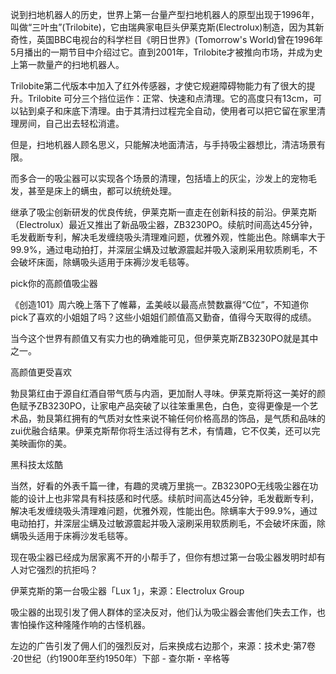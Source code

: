 说到扫地机器人的历史，世界上第一台量产型扫地机器人的原型出现于1996年，叫做“三叶虫”(Trilobite)，它由瑞典家电巨头伊莱克斯(Electrolux)制造，因为其新奇性，英国BBC电视台的科学栏目《明日世界》(Tomorrow's World)曾在1996年5月播出的一期节目中介绍过它。直到2001年，Trilobite才被推向市场，并成为史上第一款量产的扫地机器人。

Trilobite第二代版本中加入了红外传感器，才使它规避障碍物能力有了很大的提升。Trilobite 可分三个挡位运作：正常、快速和点清理。它的高度只有13cm，可以钻到桌子和床底下清理。由于其清扫过程完全自动，使用者可以把它留在家里清理房间，自己出去轻松消遣。

但是，扫地机器人顾名思义，只能解决地面清洁，与手持吸尘器想比，清洁场景有限。

而多合一的吸尘器可以实现各个场景的清理，包括墙上的灰尘，沙发上的宠物毛发，甚至是床上的螨虫，都可以统统处理。

继承了吸尘创新研发的优良传统，伊莱克斯一直走在创新科技的前沿。伊莱克斯（Electrolux）最近又推出了新品吸尘器，ZB3230PO。续航时间高达45分钟，毛发截断专利，解决毛发缠绕吸头清理难问题，优雅外观，性能出色。除螨率大于99.9%，通过电动拍打，并深层尘螨及过敏源震起并吸入滚刷采用软质刷毛，不会破坏床面，除螨吸头适用于床褥沙发毛毯等。 

pick你的高颜值吸尘器

《创造101》周六晚上落下了帷幕，孟美岐以最高点赞数赢得“C位”，不知道你pick了喜欢的小姐姐了吗？这些小姐姐们颜值高又勤奋，值得今天取得的成绩。

当今这个世界有颜值又有实力也的确难能可见，但伊莱克斯ZB3230PO就是其中之一。

高颜值更受喜欢

勃艮第红由于源自红酒自带气质与内涵，更加耐人寻味。伊莱克斯将这一美好的颜色赋予ZB3230PO，让家电产品突破了以往笨重黑色，白色，变得更像是一个艺术品，勃艮第红拥有的气质对女性来说不输任何价格高昂的饰品，是气质和品味的zui优融合结果。伊莱克斯帮你将生活过得有艺术，有情趣，它不仅美，还可以完美映画你的美。

黑科技太炫酷

当然，好看的外表千篇一律，有趣的灵魂万里挑一。ZB3230PO无线吸尘器在功能的设计上也非常具有科技感和时代感。续航时间高达45分钟，毛发截断专利，解决毛发缠绕吸头清理难问题，优雅外观，性能出色。除螨率大于99.9%，通过电动拍打，并深层尘螨及过敏源震起并吸入滚刷采用软质刷毛，不会破坏床面，除螨吸头适用于床褥沙发毛毯等。 


现在吸尘器已经成为居家离不开的小帮手了，但你有想过第一台吸尘器发明时却有人对它强烈的抗拒吗？

伊莱克斯的第一台吸尘器「Lux 1」，来源：Electrolux Group

吸尘器的出现引发了佣人群体的坚决反对，他们认为吸尘器会害他们失去工作，也害怕操作这种隆隆作响的古怪机器。

左边的广告引发了佣人们的强烈反对，后来换成右边那个，来源：技术史·第7卷·20世纪（约1900年至约1950年）下部 - 查尔斯・辛格等